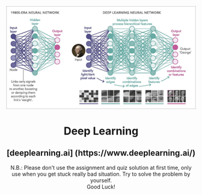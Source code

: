 <div align="center">
    <img src="./deep-learning.jpg">
    <h1>Deep Learning</h1>
    <h2>[deeplearning.ai] (https://www.deeplearning.ai/)</h2>
    <p>N.B.: Please don't use the assignment and quiz solution at first time, only use when you get stuck really bad situation. Try to solve the problem by yourself.<br /> Good Luck!</p>
</div>
